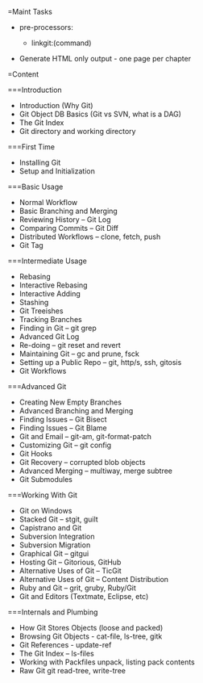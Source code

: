 =Maint Tasks

* pre-processors:
  - linkgit:(command)
  
* Generate HTML only output - one page per chapter


=Content

===Introduction

* Introduction (Why Git)
* Git Object DB Basics (Git vs SVN, what is a DAG)
* The Git Index
* Git directory and working directory

===First Time

* Installing Git
* Setup and Initialization

===Basic Usage

* Normal Workflow
* Basic Branching and Merging
* Reviewing History – Git Log
* Comparing Commits – Git Diff
* Distributed Workflows – clone, fetch, push
* Git Tag

===Intermediate Usage

* Rebasing
* Interactive Rebasing
* Interactive Adding
* Stashing
* Git Treeishes
* Tracking Branches
* Finding in Git – git grep
* Advanced Git Log
* Re-doing – git reset and revert
* Maintaining Git – gc and prune, fsck
* Setting up a Public Repo – git, http/s, ssh, gitosis
* Git Workflows

===Advanced Git

* Creating New Empty Branches
* Advanced Branching and Merging
* Finding Issues – Git Bisect
* Finding Issues – Git Blame
* Git and Email – git-am, git-format-patch
* Customizing Git – git config
* Git Hooks
* Git Recovery – corrupted blob objects
* Advanced Merging – multiway, merge subtree
* Git Submodules

===Working With Git

* Git on Windows
* Stacked Git – stgit, guilt
* Capistrano and Git
* Subversion Integration
* Subversion Migration
* Graphical Git – gitgui
* Hosting Git – Gitorious, GitHub
* Alternative Uses of Git – TicGit
* Alternative Uses of Git – Content Distribution
* Ruby and Git – grit, gruby, Ruby/Git
* Git and Editors (Textmate, Eclipse, etc)

===Internals and Plumbing

* How Git Stores Objects (loose and packed)
* Browsing Git Objects - cat-file, ls-tree, gitk
* Git References - update-ref
* The Git Index – ls-files
* Working with Packfiles unpack, listing pack contents
* Raw Git git read-tree, write-tree

